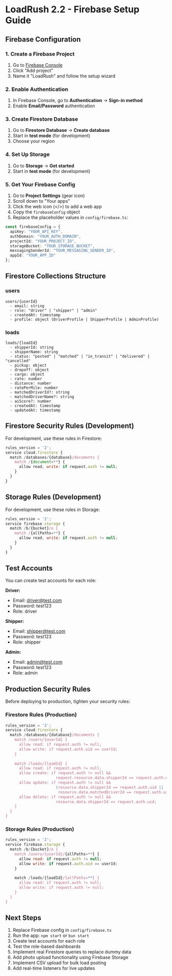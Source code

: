# LoadRush 2.2 - Firebase Setup Guide

## Firebase Configuration

### 1. Create a Firebase Project

1. Go to [Firebase Console](https://console.firebase.google.com/)
2. Click "Add project"
3. Name it "LoadRush" and follow the setup wizard

### 2. Enable Authentication

1. In Firebase Console, go to **Authentication** → **Sign-in method**
2. Enable **Email/Password** authentication

### 3. Create Firestore Database

1. Go to **Firestore Database** → **Create database**
2. Start in **test mode** (for development)
3. Choose your region

### 4. Set Up Storage

1. Go to **Storage** → **Get started**
2. Start in **test mode** (for development)

### 5. Get Your Firebase Config

1. Go to **Project Settings** (gear icon)
2. Scroll down to "Your apps"
3. Click the web icon (</>) to add a web app
4. Copy the `firebaseConfig` object
5. Replace the placeholder values in `config/firebase.ts`:

```typescript
const firebaseConfig = {
  apiKey: "YOUR_API_KEY",
  authDomain: "YOUR_AUTH_DOMAIN",
  projectId: "YOUR_PROJECT_ID",
  storageBucket: "YOUR_STORAGE_BUCKET",
  messagingSenderId: "YOUR_MESSAGING_SENDER_ID",
  appId: "YOUR_APP_ID"
};
```

## Firestore Collections Structure

### users
```
users/{userId}
  - email: string
  - role: "driver" | "shipper" | "admin"
  - createdAt: timestamp
  - profile: object (DriverProfile | ShipperProfile | AdminProfile)
```

### loads
```
loads/{loadId}
  - shipperId: string
  - shipperName: string
  - status: "posted" | "matched" | "in_transit" | "delivered" | "cancelled"
  - pickup: object
  - dropoff: object
  - cargo: object
  - rate: number
  - distance: number
  - ratePerMile: number
  - matchedDriverId?: string
  - matchedDriverName?: string
  - aiScore?: number
  - createdAt: timestamp
  - updatedAt: timestamp
```

## Firestore Security Rules (Development)

For development, use these rules in Firestore:

```javascript
rules_version = '2';
service cloud.firestore {
  match /databases/{database}/documents {
    match /{document=**} {
      allow read, write: if request.auth != null;
    }
  }
}
```

## Storage Rules (Development)

For development, use these rules in Storage:

```javascript
rules_version = '2';
service firebase.storage {
  match /b/{bucket}/o {
    match /{allPaths=**} {
      allow read, write: if request.auth != null;
    }
  }
}
```

## Test Accounts

You can create test accounts for each role:

**Driver:**
- Email: driver@test.com
- Password: test123
- Role: driver

**Shipper:**
- Email: shipper@test.com
- Password: test123
- Role: shipper

**Admin:**
- Email: admin@test.com
- Password: test123
- Role: admin

## Production Security Rules

Before deploying to production, tighten your security rules:

### Firestore Rules (Production)
```javascript
rules_version = '2';
service cloud.firestore {
  match /databases/{database}/documents {
    match /users/{userId} {
      allow read: if request.auth != null;
      allow write: if request.auth.uid == userId;
    }
    
    match /loads/{loadId} {
      allow read: if request.auth != null;
      allow create: if request.auth != null && 
                      request.resource.data.shipperId == request.auth.uid;
      allow update: if request.auth != null && 
                      (resource.data.shipperId == request.auth.uid || 
                       resource.data.matchedDriverId == request.auth.uid);
      allow delete: if request.auth != null && 
                      resource.data.shipperId == request.auth.uid;
    }
  }
}
```

### Storage Rules (Production)
```javascript
rules_version = '2';
service firebase.storage {
  match /b/{bucket}/o {
    match /users/{userId}/{allPaths=**} {
      allow read: if request.auth != null;
      allow write: if request.auth.uid == userId;
    }
    
    match /loads/{loadId}/{allPaths=**} {
      allow read: if request.auth != null;
      allow write: if request.auth != null;
    }
  }
}
```

## Next Steps

1. Replace Firebase config in `config/firebase.ts`
2. Run the app: `npm start` or `bun start`
3. Create test accounts for each role
4. Test the role-based dashboards
5. Implement real Firestore queries to replace dummy data
6. Add photo upload functionality using Firebase Storage
7. Implement CSV upload for bulk load posting
8. Add real-time listeners for live updates

